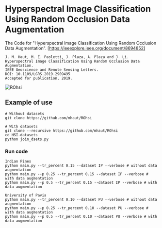 # Hyperspectral Image Classification Using Random Occlusion Data Augmentation
The Code for "Hyperspectral Image Classification Using Random Occlusion Data Augmentation". [https://ieeexplore.ieee.org/document/8694852]
```
J. M. Haut, M. E. Paoletti, J. Plaza, A. Plaza and J. Li.
Hyperspectral Image Classification Using Random Occlusion Data Augmentation.
IEEE Geoscience and Remote Sensing Letters.
DOI: 10.1109/LGRS.2019.2909495 
Accepted for publication, 2019.
```

![ROhsi](https://github.com/mhaut/ROhsi/blob/master/images/rohsi.png)



## Example of use
```
# Without datasets
git clone https://github.com/mhaut/ROhsi

# With datasets
git clone --recursive https://github.com/mhaut/ROhsi
cd HSI-datasets
python join_dsets.py
```

### Run code

```
Indian Pines
python main.py --tr_percent 0.15 --dataset IP --verbose # without data augmentation
python main.py --p 0.25 --tr_percent 0.15 --dataset IP --verbose # with data augmentation
python main.py --p 0.5 --tr_percent 0.15 --dataset IP --verbose # with data augmentation

University of Pavia
python main.py --tr_percent 0.10 --dataset PU --verbose # without data augmentation
python main.py --p 0.25 --tr_percent 0.10 --dataset PU --verbose # with data augmentation
python main.py --p 0.5 --tr_percent 0.10 --dataset PU --verbose # with data augmentation
```
